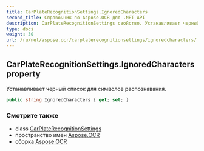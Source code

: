 ```yaml
---
title: CarPlateRecognitionSettings.IgnoredCharacters
second_title: Справочник по Aspose.OCR для .NET API
description: CarPlateRecognitionSettings свойство. Устанавливает черный список для символов распознавания.
type: docs
weight: 30
url: /ru/net/aspose.ocr/carplaterecognitionsettings/ignoredcharacters/
---
```

## CarPlateRecognitionSettings.IgnoredCharacters property

Устанавливает черный список для символов распознавания.

```csharp
public string IgnoredCharacters { get; set; }
```

### Смотрите также

* class [CarPlateRecognitionSettings](../)
* пространство имен [Aspose.OCR](../../carplaterecognitionsettings/)
* сборка [Aspose.OCR](../../../)


